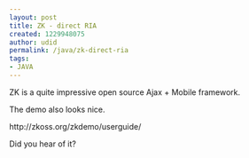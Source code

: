 ```yaml
---
layout: post
title: ZK - direct RIA
created: 1229948075
author: udid
permalink: /java/zk-direct-ria
tags:
- JAVA
---
```

<p>ZK is a quite impressive open source Ajax + Mobile framework.</p><p>The demo also looks nice.</p><p>http://zkoss.org/zkdemo/userguide/</p><p>Did you hear of it?</p>
